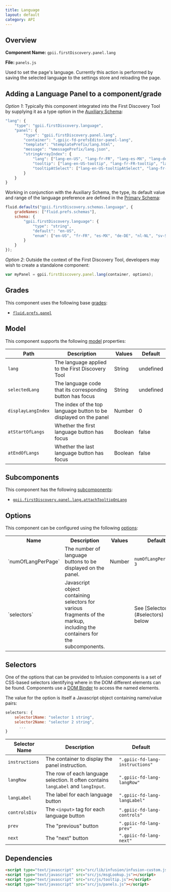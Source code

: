 ```yaml
---
title: Language
layout: default
category: API
---
```


## Overview

**Component Name:** `gpii.firstDiscovery.panel.lang`

**File:** `panels.js`

Used to set the page's language. Currently this action is performed by saving the selected
language to the settings store and reloading the page.

## Adding a Language Panel to a component/grade

*Option 1*: Typically this component integrated into the First Discovery Tool by
supplying it as a type option in the
[Auxiliary Schema](http://docs.fluidproject.org/infusion/development/AuxiliarySchemaForPreferencesFramework.html):
```javascript
"lang": {
    "type": "gpii.firstDiscovery.language",
    "panel": {
        "type": "gpii.firstDiscovery.panel.lang",
        "container": ".gpiic-fd-prefsEditor-panel-lang",
        "template": "%templatePrefix/lang.html",
        "message": "%messagePrefix/lang.json",
        "stringArrayIndex": {
            "lang": ["lang-en-US", "lang-fr-FR", "lang-es-MX", "lang-de-DE", "lang-nl-NL", "lang-sv-SE"],
            "tooltip": ["lang-en-US-tooltip", "lang-fr-FR-tooltip", "lang-es-MX-tooltip", "lang-de-DE-tooltip", "lang-nl-NL-tooltip", "lang-sv-SE-tooltip"],
            "tooltipAtSelect": ["lang-en-US-tooltipAtSelect", "lang-fr-FR-tooltipAtSelect", "lang-es-MX-tooltipAtSelect", "lang-de-DE-tooltipAtSelect", "lang-nl-NL-tooltipAtSelect", "lang-sv-SE-tooltipAtSelect"]
        }
    }
}
```

Working in conjunction with the Auxiliary Schema, the type, its default value and range of
the language preference are defined in the
[Primary Schema](http://docs.fluidproject.org/infusion/development/PrimarySchemaForPreferencesFramework.html):
```javascript
fluid.defaults("gpii.firstDiscovery.schemas.language", {
    gradeNames: ["fluid.prefs.schemas"],
    schema: {
        "gpii.firstDiscovery.language": {
            "type": "string",
            "default": "en-US",
            "enum": ["en-US", "fr-FR", "es-MX", "de-DE", "nl-NL", "sv-SE"]
        }
    }
});
```

*Option 2*: Outside the context of the First Discovery Tool, developers may wish to create a standalone component:
```javascript
var myPanel = gpii.firstDiscovery.panel.lang(container, options);
```

## Grades

This component uses the following base
[grades](http://docs.fluidproject.org/infusion/development/ComponentGrades.html):

* [`fluid.prefs.panel`](http://docs.fluidproject.org/infusion/development/Panels.html)

## Model

This component supports the following
[model](http://docs.fluidproject.org/infusion/development/tutorial-gettingStartedWithInfusion/ModelComponents.html)
properties:

| Path   | Description | Values | Default |
|--------|-------------|--------|---------|
| `lang` | The language applied to the First Discovery Tool | String | undefined |
| `selectedLang` | The language code that its corresponding button has focus | String | undefined |
| `displayLangIndex` | The index of the top language button to be displayed on the panel | Number | 0 |
| `atStartOfLangs` | Whether the first language button has focus | Boolean | false |
| `atEndOfLangs` | Whether the last language button has focus | Boolean | false |

## Subcomponents

This component has the following
[subcomponents](http://docs.fluidproject.org/infusion/development/SubcomponentDeclaration.html):

* [`gpii.firstDiscovery.panel.lang.attachTooltipOnLang`](attachTooltipOnLang.md)

## Options

This component can be configured using the following
[options](http://docs.fluidproject.org/infusion/development/ComponentOptionsAndDefaults.html):

<table>
    <tr><th>Name</th><th>Description</th><th>Values</th><th>Default</th></tr>
    <tr>
        <td>`numOfLangPerPage`</td>
        <td>The number of language buttons to be displayed on the panel.</td>
        <td>Number</td>
        <td>
        <pre><code>numOfLangPerPage: 3</code></pre>
        </td>
    </tr>
    <tr>
        <td>`selectors`</td>
        <td>Javascript object containing selectors for various fragments of the markup, including the containers for the subcomponents.</td>
        <td></td>
        <td>See [Selectors](#selectors) below</td>
    </tr>
</table>

## Selectors

One of the options that can be provided to Infusion components is a set of CSS-based
selectors identifying where in the DOM different elements can be found. Components use a
[DOM Binder](http://docs.fluidproject.org/infusion/development/DOMBinder.html) to access the
named elements.

The value for the option is itself a Javascript object containing name/value pairs:

```javascript
selectors: {
    selector1Name: "selector 1 string",
    selector2Name: "selector 2 string",
      ...
}
```

| Selector Name | Description | Default |
|---------------|-------------|---------|
| `instructions` | The container to display the panel instruction. | `".gpiic-fd-lang-instructions"` |
| `langRow` | The row of each language selection. It often contains `langLabel` and `langInput`. | `".gpiic-fd-lang-langRow"` |
| `langLabel` | The label for each language button | `".gpiic-fd-lang-langLabel"` |
| `controlsDiv` | The `<input>` tag for each language button | `".gpiic-fd-lang-controls"` |
| `prev` | The "previous" button | `".gpiic-fd-lang-prev"` |
| `next` | The "next" button | `".gpiic-fd-lang-next"` |

## Dependencies

```html
<script type="text/javascript" src="src/lib/infusion/infusion-custom.js"></script>
<script type="text/javascript" src="src/js/msgLookup.js"></script>
<script type="text/javascript" src="src/js/tooltip.js"></script>
<script type="text/javascript" src="src/js/panels.js"></script>
```

